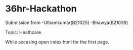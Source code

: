 # 36hr-Hackathon

Submission from  -Uthamkumar(B21025)
                 -Bhawya(B21039)
                 
Topic: Heathcare

While accesing open index.html  for the first page.

